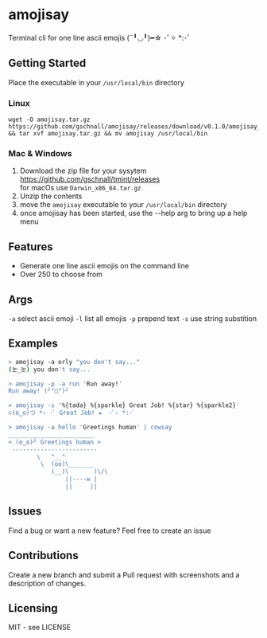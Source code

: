 # amojisay

Terminal cli for one line ascii emojis (˵╹◡╹)━☆ ･ﾟ✧ *:･ﾟ

## Getting Started

Place the executable in your `/usr/local/bin` directory

### Linux

```shell
wget -O amojisay.tar.gz https://github.com/gschnall/amojisay/releases/download/v0.1.0/amojisay_0.1.0_Linux_x86_64.tar.gz && tar xvf amojisay.tar.gz && mv amojisay /usr/local/bin
```

### Mac & Windows

1. Download the zip file for your sysytem
   https://github.com/gschnall/tmint/releases  
   for macOs use `Darwin_x86_64.tar.gz`
2. Unzip the contents
3. move the `amojisay` executable to your `/usr/local/bin` directory
4. once amojisay has been started, use the --help arg to bring up a help menu

## Features

- Generate one line ascii emojis on the command line
- Over 250 to choose from

## Args

`-a` select ascii emoji
`-l` list all emojis
`-p` prepend text
`-s` use string substition  

## Examples
```sh
> amojisay -a orly "you don't say..."
(눈_눈) you don't say...

> amojisay -p -a run 'Run away!'
Run away! (╯°□°)╯

> amojisay -s '%{tada} %{sparkle} Great Job! %{star} %{sparkle2}'
⊂(o‿o)つ *✧ ･ﾟ Great Job! ★  ･ﾟ✧ *:･ﾟ

> amojisay -a hello 'Greetings human' | cowsay
________________________
< (ʘ‿ʘ)╯ Greetings human >
 ------------------------
        \   ^__^
         \  (oo)\_______
            (__)\       )\/\
                ||----w |
                ||     ||
````

## Issues

Find a bug or want a new feature? Feel free to create an issue

## Contributions

Create a new branch and submit a Pull request with screenshots and a description of changes.

## Licensing

MIT - see LICENSE

